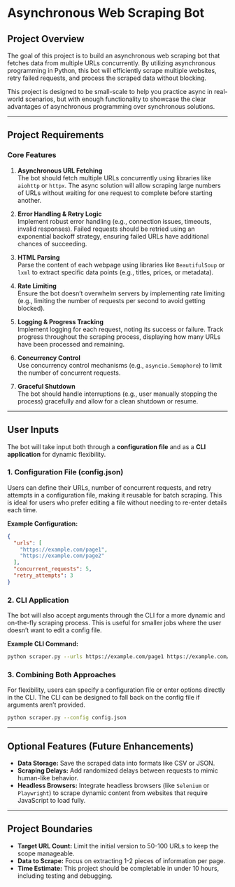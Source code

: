 
# Asynchronous Web Scraping Bot

## Project Overview
The goal of this project is to build an asynchronous web scraping bot that fetches data from multiple URLs concurrently. By utilizing asynchronous programming in Python, this bot will efficiently scrape multiple websites, retry failed requests, and process the scraped data without blocking. 

This project is designed to be small-scale to help you practice async in real-world scenarios, but with enough functionality to showcase the clear advantages of asynchronous programming over synchronous solutions.

---

## Project Requirements

### Core Features
1. **Asynchronous URL Fetching**  
   The bot should fetch multiple URLs concurrently using libraries like `aiohttp` or `httpx`. The async solution will allow scraping large numbers of URLs without waiting for one request to complete before starting another.

2. **Error Handling & Retry Logic**  
   Implement robust error handling (e.g., connection issues, timeouts, invalid responses). Failed requests should be retried using an exponential backoff strategy, ensuring failed URLs have additional chances of succeeding.

3. **HTML Parsing**  
   Parse the content of each webpage using libraries like `BeautifulSoup` or `lxml` to extract specific data points (e.g., titles, prices, or metadata).

4. **Rate Limiting**  
   Ensure the bot doesn’t overwhelm servers by implementing rate limiting (e.g., limiting the number of requests per second to avoid getting blocked).

5. **Logging & Progress Tracking**  
   Implement logging for each request, noting its success or failure. Track progress throughout the scraping process, displaying how many URLs have been processed and remaining.

6. **Concurrency Control**  
   Use concurrency control mechanisms (e.g., `asyncio.Semaphore`) to limit the number of concurrent requests.

7. **Graceful Shutdown**  
   The bot should handle interruptions (e.g., user manually stopping the process) gracefully and allow for a clean shutdown or resume.

---

## User Inputs

The bot will take input both through a **configuration file** and as a **CLI application** for dynamic flexibility.

### 1. **Configuration File (config.json)**
Users can define their URLs, number of concurrent requests, and retry attempts in a configuration file, making it reusable for batch scraping. This is ideal for users who prefer editing a file without needing to re-enter details each time.

**Example Configuration:**

```json
{
  "urls": [
    "https://example.com/page1",
    "https://example.com/page2"
  ],
  "concurrent_requests": 5,
  "retry_attempts": 3
}
```

### 2. **CLI Application**
The bot will also accept arguments through the CLI for a more dynamic and on-the-fly scraping process. This is useful for smaller jobs where the user doesn’t want to edit a config file.

**Example CLI Command:**
```bash
python scraper.py --urls https://example.com/page1 https://example.com/page2 --concurrent-requests 5
```

### 3. **Combining Both Approaches**
For flexibility, users can specify a configuration file or enter options directly in the CLI. The CLI can be designed to fall back on the config file if arguments aren’t provided.

```bash
python scraper.py --config config.json
```

---

## Optional Features (Future Enhancements)
- **Data Storage:** Save the scraped data into formats like CSV or JSON.
- **Scraping Delays:** Add randomized delays between requests to mimic human-like behavior.
- **Headless Browsers:** Integrate headless browsers (like `Selenium` or `Playwright`) to scrape dynamic content from websites that require JavaScript to load fully.

---

## Project Boundaries
- **Target URL Count:** Limit the initial version to 50-100 URLs to keep the scope manageable.
- **Data to Scrape:** Focus on extracting 1-2 pieces of information per page.
- **Time Estimate:** This project should be completable in under 10 hours, including testing and debugging.
